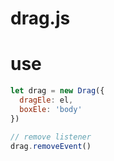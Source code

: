 # drag.js

# use

```javascript
let drag = new Drag({
  dragEle: el,
  boxEle: 'body'
})

// remove listener
drag.removeEvent()
```
